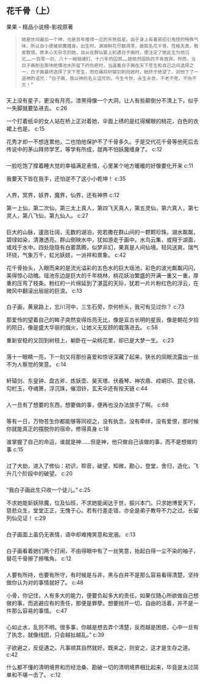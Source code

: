 ## 花千骨（上）

果果  -  精品小说榜-影视原著

>     她是世间最后一个神，也是百年难得一见的天煞孤星。由于身上有着易招引鬼怪的特殊气味，所以自小便被妖魔缠身。出生时，满城鲜花尽数凋零，故取名花千骨。性格天真，敢爱敢恨。原本心无杂念的她，自从在群仙宴上初遇白子画时，便注定了她此生为他沉沦……一百零一剑、八十一根销魂钉、十六年的囚禁……她依然固执的不肯放弃。然而，当白子画削去那块绝情池水所留下的伤疤时，当逼着白子画在天下苍生和自己之间选择之一，白子画最终选择了天下苍生，而忍痛将轩辕剑刺向她时，她终于绝望了，对他下了一道神的诅咒：“白子画，我以神的名义诅咒你，今生今世，永生永世，不老不死，不伤不灭！”

### 

天上没有星子，更没有月亮，漆黑得像一个大洞，让人有些颠倒分不清上下，似乎一失脚就要坠进去。 c:26

一个打着纸伞的女人站在桥上正对着她，伞面上绣的是红得耀眼的桃花，白色的衣裙上也是。 c:15

花秀才却一不想连累他，二也怕他保护不了千骨多久。于是交代花千骨等他死后去传说中的茅山拜师学艺，等学有所成，就再不怕妖魔缠身了。 c:12

### 

一脸吃饱了撑着睡大觉的幸福满足表情，心里某个地方暖暖的好像要化开来 c:11

我要天下皆在我手，还怕逆不了这小小乾坤！ c:35

### 

人界，冥界，妖界，魔界，仙界，还有神界 c:12

第一上仙，第二次仙，第三太上真人，第四飞天真人，第五灵仙，第六真人，第七灵人，第八飞仙，第九仙人。 c:27

### 

巨大的山脉，逶迤壮阔，无数的湖泊，宛若撒在群山间的一颗颗珍珠。湖水粼粼，碧绿如染，清澈透亮。群山倒映水中，犹如游走于画中。水鸟云集，或翔于湖面，或戏于水中。四处隐隐有白雾蒸腾，似梦非幻，果真是人间仙境。轻风送爽，瑞气环绕，气象万千，虹光妖娆，一派祥和景象。 c:42

花千骨抬头，入眼而来的是流光溢彩的五色水的巨大瑶池，彩色的波光粼粼闪闪，美得惊心动魄。瑶池东边是巨大的千年桃林，桃花妖冶繁盛的开满一重又一重，厚重的压弯了枝条。粉红的一片绵延到了湛蓝的天际，犹若一片片粉红色的浮云，在微风中翻滚出层层的巨浪。 c:13

### 

白子画，黄泉路上，忘川河中，三生石旁，奈何桥头，我可有见过你？ c:73

那爱怜的望着自己的眸子突然变得烁亮无比，像是亘古长明的星辰，像是朝花夕拾的陨日，像是盛大华丽的烟火，让她义无反顾的栽落进去。 c:58

重新安稳的又回到树枝上，躺卧在一朵桃花里，却已是大梦一生。 c:23

### 

落十一眼睛一亮，下一刻又将那份喜爱和惊讶深藏了起来，狭长的凤眼流露出一丝不为人察觉的笑意。 c:14

### 

轩辕剑、东皇钟、盘古斧、炼妖壶、昊天塔、伏羲琴、神农鼎、崆峒印、昆仑镜、勾栏玉，夺魂箫，浮沉珠，催泪铃，玄天伞还有拴天链 c:44

### 

人一旦有了想要的东西，想要做的事，便再也没办法放手了啊。 c:68

### 

等有一日，万物苍生你都能够等同视之，没有执念，没有牵绊，没有爱恨，那时候你就能真正的摆脱你的宿命，修得真身 c:18

谁掌握了自己的命运，谁就是神……但是神，他只做自己该做的事，而不是想做的事 c:15

### 

过了大劫，进入了修仙：初识，聆音，破望，知微，勘心，登堂，舍归，造化，飞升几个阶段中的破望。 c:20

### 

“我白子画此生只收一个徒儿。” c:25

不求她能斩妖除魔，位及仙班，不求她能闻达于世，振兴本门。只求她博爱天下，慈悲众生，堂堂正正，无愧于心。若有行差走错，亦全是弟子教导不力之过。长留列仙见证！ c:29

### 

白子画面上虽仍无表情，语中却难掩笑意和宠溺。 c:13

### 

白子画看着她们两个打闹，不由得眼中有了一丝笑意，抬起白得一尘不染的袖子，替花千骨擦了擦嘴角。 c:12

### 

人要有所持，也要有所守，有时候是与非，黑与白并不是那么容易看得清楚，坚持做你认为对的事情就好了。 c:48

小骨，你记住，人有多大的能力，便要负起多大的责任。如果仅随心所欲做自己想做的事，而逃避应有的责任，那便是罪孽。想要抛开一切，自由的活着，并不是一件那么容易的事情。 c:47

### 

心如止水，乱则不明。很多事，你越是想去弄个清楚，反而越是困惑，心中一旦有了执念，就像线团，只会越扯越乱。” c:39

子欲避之，反促遇之。凡事顺其自然就好。既来之，则安之，这才是生存之道。 c:42

什么都不懂的清明境界和历经沧桑、勘破一切的清明境界相比起来，毕竟是太过简单和不堪一击了。 c:12
